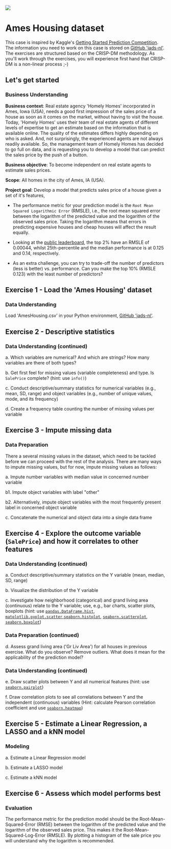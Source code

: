 ![](https://storage.googleapis.com/kaggle-competitions/kaggle/5407/media/housesbanner.png)

# Ames Housing dataset

This case is inspired by Kaggle's [Getting Started Prediction Competition](https://www.kaggle.com/c/house-prices-advanced-regression-techniques/overview). The information you need to work on this case is stored on [GitHub 'jads-nl'](https://github.com/jads-nl/discover-projects/tree/main/ames-housing). The exercises are structured based on the CRISP-DM methodology. As you'll work through the exercises, you will experience first hand that CRISP-DM is a non-linear process ;-)

## Let's get started

### Business Understanding

**Business context**: Real estate agency 'Homely Homes' incorporated in Ames, Iowa (USA), needs a good first impression of the sales price of a house as soon as it comes on the market, without having to visit the house. Today, 'Homely Homes' uses their team of real estate agents of different levels of expertise to get an estimate based on the information that is available online. The quality of the estimates differs highly depending on who is asked. And, not surprisingly, the experienced agents are not always readily available. So, the management team of Homely Homes has decided to go full on data, and is requesting you to develop a model that can predict the sales price by the push of a button. 

**Business objective**: To become independent on real estate agents to estimate sales prices.

**Scope**: All homes in the city of Ames, IA (USA).

**Project goal**: Develop a model that predicts sales price of a house given a set of it's features,

- The performance metric for your prediction model is the `Root Mean Squared Logarithmic Error` (RMSLE), i.e., the root mean squared error between the logarithm of the predicted value and the logarithm of the observed sales price. Taking the logarithm means that errors in predicting expensive houses and cheap houses will affect the result equally.

- Looking at the [public leaderboard](https://www.kaggle.com/c/house-prices-advanced-regression-techniques/leaderboard), the top 2% have an RMSLE of 0.00044, whilst 25th-percentile and the median performance is at 0.125 and 0.14, respectively.

- As an extra challenge, you can try to trade-off the number of predictors (less is better) vs. performance. Can you make the top 10% (RMSLE 0.123) with the least number of predictors?


## Exercise 1 - Load the 'Ames Housing' dataset
### Data Understanding

Load 'AmesHousing.csv' in your Python environment, [GitHub 'jads-nl'](https://github.com/jads-nl/discover-projects/tree/main/ames-housing).

## Exercise 2 - Descriptive statistics
### Data Understanding (continued)

a. Which variables are numerical? And which are strings? How many variables are there of both types?

b. Get first feel for missing values (variable completeness) and type. Is `SalePrice` complete? (hint: use `info()`)

c. Conduct descriptive/summary statistics for numerical variables (e.g., mean, SD, range) and object variables (e.g., number of unique values, mode, and its frequency)

d. Create a frequency table counting the number of missing values per variable

## Exercise 3 - Impute missing data
### Data Preparation

There a several missing values in the dataset, which need to be tackled before we can proceed with the rest of the analysis. There are many ways to impute missing values, but for now, impute missing values as follows:

a. Impute number variables with median value in concerned number variable

b1. Impute object variables with label "other"

b2. Alternatively, impute object variables with the most frequently present label in concerned object variable

c. Concatenate the numerical and object data into a single data frame

## Exercise 4 - Explore the outcome variable (`SalePrice`) and how it correlates to other features
### Data Understanding (continued)

a. Conduct descriptive/summary statistics on the Y variable (mean, median, SD, range)

b. Visualize the distribution of the Y variable

c. Investigate how neighborhood (categorical) and grand living area (continuous) relate to the Y variable; use, e.g., bar charts, scatter plots, boxplots (hint: use [`pandas.DataFrame.hist`](https://pandas.pydata.org/docs/reference/api/pandas.DataFrame.hist.html), [`matplotlib.pyplot.scatter`](https://matplotlib.org/stable/api/_as_gen/matplotlib.pyplot.scatter.html),[`seaborn.histplot`](https://seaborn.pydata.org/generated/seaborn.histplot.html), [`seaborn.scatterplot`](https://seaborn.pydata.org/generated/seaborn.scatterplot.html), [`seaborn.boxplot`](https://seaborn.pydata.org/generated/seaborn.boxplot.html))

### Data Preparation (continued)

d. Assess grand living area ('Gr Liv Area') for all houses in previous exercise. What do you observe? Remove outliers. What does it mean for the applicability of the prediction model?

### Data Understanding (continued)

e. Draw scatter plots between Y and all numerical features (hint: use [`seaborn.pairplot`](https://seaborn.pydata.org/generated/seaborn.pairplot.html))

f. Draw correlation plots to see all correlations between Y and the independent (continuous) variables (Hint: calculate Pearson correlation coefficient and use [`seaborn.heatmap`](https://seaborn.pydata.org/generated/seaborn.heatmap.html))

## Exercise 5 - Estimate a Linear Regression, a LASSO and a kNN model
### Modeling

a. Estimate a Linear Regression model

b. Estimate a LASSO model

c. Estimate a kNN model

## Exercise 6 - Assess which model performs best
### Evaluation

The performance metric for the prediction model should be the Root-Mean-Squared-Error (RMSE) between the logarithm of the predicted value and the logarithm of the observed sales price. This makes it the Root-Mean-Squared-Log-Error (RMSLE). By plotting a histogram of the sale price you will understand why the logarithm is recommended.

